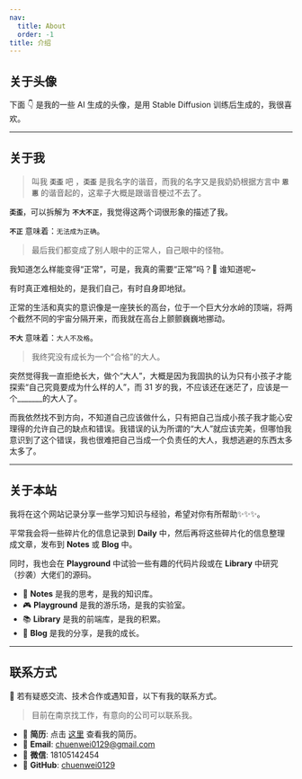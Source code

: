 ```yaml
---
nav:
  title: About
  order: -1
title: 介绍
---
```


## 关于头像

下面 👇 是我的一些 AI 生成的头像，是用 Stable Diffusion 训练后生成的，我很喜欢。

<code id="about-pages-portrait" src="../code/about-pages/portrait.tsx"></code>

---

## 关于我

<code id="about-pages-text" src="../code/about-pages/resume.tsx"></code>

> 叫我 **`奀歪`** 吧 ，**`奀歪`** 是我名字的谐音，而我的名字又是我奶奶根据方言中 **`恩惠`** 的谐音起的，这辈子大概是跟谐音梗过不去了。

**`奀歪`**，可以拆解为 **`不大不正`**，我觉得这两个词很形象的描述了我。

**`不正`** 意味着：`无法成为正确`。

> 最后我们都变成了别人眼中的正常人，自己眼中的怪物。

我知道怎么样能变得“正常”，可是，我真的需要“正常”吗？🤷 谁知道呢~

有时真正难相处的，是我们自己，有时自身即地狱。

正常的生活和真实的意识像是一座狭长的高台，位于一个巨大分水岭的顶端，将两个截然不同的宇宙分隔开来，而我就在高台上颤颤巍巍地挪动。

**`不大`** 意味着：`大人不及格`。

> 我终究没有成长为一个“合格”的大人。

突然觉得我一直拒绝长大，做个“大人”，大概是因为我固执的认为只有小孩子才能探索“自己究竟要成为什么样的人”，而 31 岁的我，不应该还在迷茫了，应该是一个_______的大人了。

而我依然找不到方向，不知道自己应该做什么，只有把自己当成小孩子我才能心安理得的允许自己的缺点和错误。我错误的认为所谓的“大人”就应该完美，但哪怕我意识到了这个错误，我也很难把自己当成一个负责任的大人，我想逃避的东西太多太多了。

---

## 关于本站

我将在这个网站记录分享一些学习知识与经验，希望对你有所帮助✨✨✨。

平常我会将一些碎片化的信息记录到 **Daily** 中，然后再将这些碎片化的信息整理成文章，发布到 **Notes** 或 **Blog** 中。

同时，我也会在 **Playground** 中试验一些有趣的代码片段或在 **Library** 中研究（抄袭）大佬们的源码。

- 📝 **Notes** 是我的思考，是我的知识库。
- 🎮 **Playground** 是我的游乐场，是我的实验室。
- 📚 **Library** 是我的前端库，是我的积累。
- 📖 **Blog** 是我的分享，是我的成长。

---

## 联系方式

🔭 若有疑惑交流、技术合作或遇知音，以下有我的联系方式。

> 目前在南京找工作，有意向的公司可以联系我。

- 📜 **简历**: 点击 <a href="/about/resume.pdf" download="楚恩伟-前端开发工程师">这里</a> 查看我的简历。
- 📮 **Email**: <chuenwei0129@gmail.com>
- 📱 **微信**: 18105142454
- 🐙 **GitHub**: [chuenwei0129](https://github.com/chuenwei0129)
